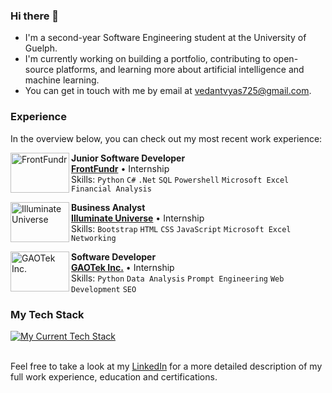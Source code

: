 ### Hi there 👋
- I'm a second-year Software Engineering student at the University of Guelph.
- I'm currently working on building a portfolio, contributing to open-source platforms, and learning more about artificial intelligence and machine learning.
- You can get in touch with me by email at [vedantvyas725@gmail.com](mailto:vedantvyas725@gmail.com).

### Experience
In the overview below, you can check out my most recent work experience:

[<img align="left" height="64px" width="94px" alt="FrontFundr" src="https://www.frontfundr.com/assets/images/og-01.png?raw=true"/>](https://www.frontfundr.com/)

**Junior Software Developer** \
[**FrontFundr**](https://www.frontfundr.com/) • Internship \
Skills: `Python` `C#` `.Net` `SQL` `Powershell` `Microsoft Excel` `Financial Analysis`
<br/>

[<img align="left" height="64px" width="94px" alt="Illuminate Universe" src="https://static.wixstatic.com/media/214bdb_978f58912e18453dab4cf6b3ecaa3aee~mv2.png/v1/fill/w_1200,h_630,al_c/214bdb_978f58912e18453dab4cf6b3ecaa3aee~mv2.png?raw=true"/>](https://www.illuminateuniverse.com/)

**Business Analyst** \
[**Illuminate Universe**](https://www.illuminateuniverse.com/) • Internship \
Skills: `Bootstrap` `HTML` `CSS` `JavaScript` `Microsoft Excel` `Networking`
<br/>

[<img align="left" height="64px" width="94px" alt="GAOTek Inc." src="https://images.glints.com/unsafe/glints-dashboard.s3.amazonaws.com/company-logo/6a8359c95c0d5993948e3e019e68bb73.jpg?raw=true"/>](https://www.gaotek.com/)

**Software Developer** \
[**GAOTek Inc.**](https://www.gaotek.com/) • Internship \
Skills: `Python` `Data Analysis` `Prompt Engineering` `Web Development` `SEO` 
<br/>

### My Tech Stack 
[![My Current Tech Stack](https://skillicons.dev/icons?i=python,aws,cs,c,java,js,html,css,powershell,react,flask,docker,gradle,figma)](https://skillicons.dev)
<br/>
<br/>

Feel free to take a look at my [LinkedIn](https://www.linkedin.com/in/vedant-vyas5/) for a more detailed description of my full work experience, education and certifications.
